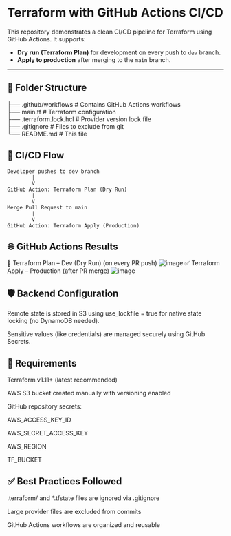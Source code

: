 # Terraform with GitHub Actions CI/CD

This repository demonstrates a clean CI/CD pipeline for Terraform using GitHub Actions. It supports:

- **Dry run (Terraform Plan)** for development on every push to `dev` branch.
- **Apply to production** after merging to the `main` branch.

---

## 📁 Folder Structure
├── .github/workflows # Contains GitHub Actions workflows<br>
├── main.tf # Terraform configuration<br>
├── .terraform.lock.hcl # Provider version lock file<br>
├── .gitignore # Files to exclude from git<br>
└── README.md # This file<br>


## 🔁 CI/CD Flow

```plaintext
Developer pushes to dev branch
        |
        V
GitHub Action: Terraform Plan (Dry Run)
        |
        V
Merge Pull Request to main
        |
        V
GitHub Action: Terraform Apply (Production)
```
## 🌐 GitHub Actions Results
🔄 Terraform Plan – Dev (Dry Run) (on every PR push)
![image](https://github.com/user-attachments/assets/153fe239-244b-4b34-848a-d142a418d716)
✅ Terraform Apply – Production (after PR merge)
![image](https://github.com/user-attachments/assets/879512fe-c821-45b1-927e-fa8faa2e8fc2)

## 🛡️ Backend Configuration
Remote state is stored in S3 using use_lockfile = true for native state locking (no DynamoDB needed).

Sensitive values (like credentials) are managed securely using GitHub Secrets.

## 📝 Requirements
Terraform v1.11+ (latest recommended)

AWS S3 bucket created manually with versioning enabled

GitHub repository secrets:

AWS_ACCESS_KEY_ID

AWS_SECRET_ACCESS_KEY

AWS_REGION

TF_BUCKET

## ✅ Best Practices Followed
.terraform/ and *.tfstate files are ignored via .gitignore

Large provider files are excluded from commits

GitHub Actions workflows are organized and reusable

